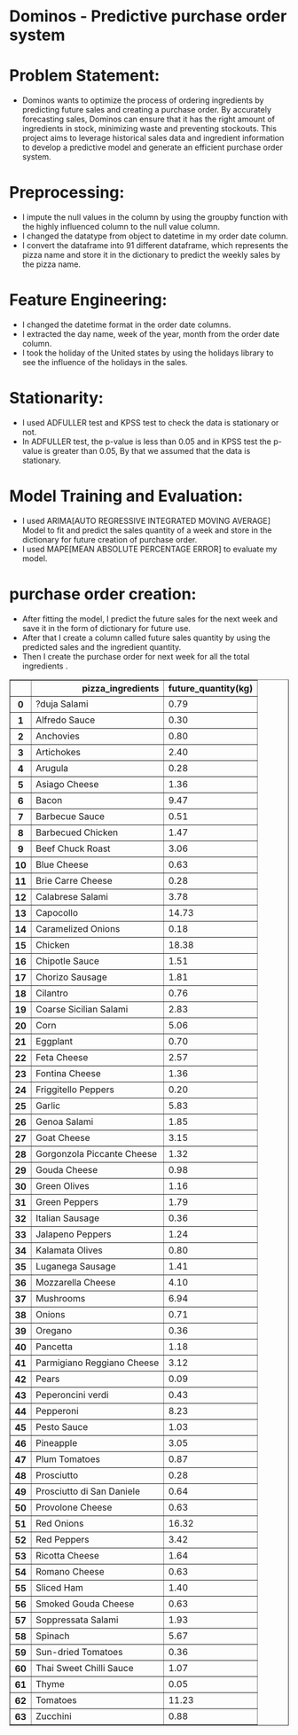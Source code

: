 # Dominos - Predictive purchase order system
# Problem Statement:
* Dominos wants to optimize the process of ordering ingredients by predicting future sales and creating a purchase order. By accurately forecasting sales, Dominos can ensure that it has the right amount of ingredients in stock, minimizing waste and preventing stockouts. This project aims to leverage historical sales data and ingredient information to develop a predictive model and generate an efficient purchase order system.

# Preprocessing:
* I impute the null values in the column by using the groupby function with the highly influenced column to the null value column.
* I changed the datatype from object to datetime in my order date column.
* I convert the dataframe into 91 different dataframe, which represents the pizza name and store it in the dictionary to predict the weekly sales by the pizza name.

# Feature Engineering:
* I changed the datetime format in the order date columns.   
* I extracted the day name, week of the year, month from the order date column.
* I took the holiday of the United states by using the holidays library to see the influence of the holidays in the sales.

# Stationarity:
* I used ADFULLER test and KPSS test to check the data is stationary or not.
* In ADFULLER test, the p-value is less than 0.05 and in KPSS test the p-value is greater than 0.05, By that we assumed that the data is stationary.

# Model Training and Evaluation:
* I used ARIMA[AUTO REGRESSIVE INTEGRATED MOVING AVERAGE] Model to fit and predict the sales quantity of a week and store in the dictionary for future creation of purchase order.
* I used MAPE[MEAN ABSOLUTE PERCENTAGE ERROR] to evaluate my model.

# purchase order creation:
* After fitting the model, I predict the future sales for the next week and save it in the form  of dictionary for future use.
* After that I create a column called future sales quantity by using the predicted sales and the ingredient quantity. 
* Then I create the purchase order for next week for  all the total ingredients .

<table border="1" class="dataframe">
  <thead>
    <tr style="text-align: right;">
      <th></th>
      <th>pizza_ingredients</th>
      <th>future_quantity(kg)</th>
    </tr>
  </thead>
  <tbody>
    <tr>
      <th>0</th>
      <td>?duja Salami</td>
      <td>0.79</td>
    </tr>
    <tr>
      <th>1</th>
      <td>Alfredo Sauce</td>
      <td>0.30</td>
    </tr>
    <tr>
      <th>2</th>
      <td>Anchovies</td>
      <td>0.80</td>
    </tr>
    <tr>
      <th>3</th>
      <td>Artichokes</td>
      <td>2.40</td>
    </tr>
    <tr>
      <th>4</th>
      <td>Arugula</td>
      <td>0.28</td>
    </tr>
    <tr>
      <th>5</th>
      <td>Asiago Cheese</td>
      <td>1.36</td>
    </tr>
    <tr>
      <th>6</th>
      <td>Bacon</td>
      <td>9.47</td>
    </tr>
    <tr>
      <th>7</th>
      <td>Barbecue Sauce</td>
      <td>0.51</td>
    </tr>
    <tr>
      <th>8</th>
      <td>Barbecued Chicken</td>
      <td>1.47</td>
    </tr>
    <tr>
      <th>9</th>
      <td>Beef Chuck Roast</td>
      <td>3.06</td>
    </tr>
    <tr>
      <th>10</th>
      <td>Blue Cheese</td>
      <td>0.63</td>
    </tr>
    <tr>
      <th>11</th>
      <td>Brie Carre Cheese</td>
      <td>0.28</td>
    </tr>
    <tr>
      <th>12</th>
      <td>Calabrese Salami</td>
      <td>3.78</td>
    </tr>
    <tr>
      <th>13</th>
      <td>Capocollo</td>
      <td>14.73</td>
    </tr>
    <tr>
      <th>14</th>
      <td>Caramelized Onions</td>
      <td>0.18</td>
    </tr>
    <tr>
      <th>15</th>
      <td>Chicken</td>
      <td>18.38</td>
    </tr>
    <tr>
      <th>16</th>
      <td>Chipotle Sauce</td>
      <td>1.51</td>
    </tr>
    <tr>
      <th>17</th>
      <td>Chorizo Sausage</td>
      <td>1.81</td>
    </tr>
    <tr>
      <th>18</th>
      <td>Cilantro</td>
      <td>0.76</td>
    </tr>
    <tr>
      <th>19</th>
      <td>Coarse Sicilian Salami</td>
      <td>2.83</td>
    </tr>
    <tr>
      <th>20</th>
      <td>Corn</td>
      <td>5.06</td>
    </tr>
    <tr>
      <th>21</th>
      <td>Eggplant</td>
      <td>0.70</td>
    </tr>
    <tr>
      <th>22</th>
      <td>Feta Cheese</td>
      <td>2.57</td>
    </tr>
    <tr>
      <th>23</th>
      <td>Fontina Cheese</td>
      <td>1.36</td>
    </tr>
    <tr>
      <th>24</th>
      <td>Friggitello Peppers</td>
      <td>0.20</td>
    </tr>
    <tr>
      <th>25</th>
      <td>Garlic</td>
      <td>5.83</td>
    </tr>
    <tr>
      <th>26</th>
      <td>Genoa Salami</td>
      <td>1.85</td>
    </tr>
    <tr>
      <th>27</th>
      <td>Goat Cheese</td>
      <td>3.15</td>
    </tr>
    <tr>
      <th>28</th>
      <td>Gorgonzola Piccante Cheese</td>
      <td>1.32</td>
    </tr>
    <tr>
      <th>29</th>
      <td>Gouda Cheese</td>
      <td>0.98</td>
    </tr>
    <tr>
      <th>30</th>
      <td>Green Olives</td>
      <td>1.16</td>
    </tr>
    <tr>
      <th>31</th>
      <td>Green Peppers</td>
      <td>1.79</td>
    </tr>
    <tr>
      <th>32</th>
      <td>Italian Sausage</td>
      <td>0.36</td>
    </tr>
    <tr>
      <th>33</th>
      <td>Jalapeno Peppers</td>
      <td>1.24</td>
    </tr>
    <tr>
      <th>34</th>
      <td>Kalamata Olives</td>
      <td>0.80</td>
    </tr>
    <tr>
      <th>35</th>
      <td>Luganega Sausage</td>
      <td>1.41</td>
    </tr>
    <tr>
      <th>36</th>
      <td>Mozzarella Cheese</td>
      <td>4.10</td>
    </tr>
    <tr>
      <th>37</th>
      <td>Mushrooms</td>
      <td>6.94</td>
    </tr>
    <tr>
      <th>38</th>
      <td>Onions</td>
      <td>0.71</td>
    </tr>
    <tr>
      <th>39</th>
      <td>Oregano</td>
      <td>0.36</td>
    </tr>
    <tr>
      <th>40</th>
      <td>Pancetta</td>
      <td>1.18</td>
    </tr>
    <tr>
      <th>41</th>
      <td>Parmigiano Reggiano Cheese</td>
      <td>3.12</td>
    </tr>
    <tr>
      <th>42</th>
      <td>Pears</td>
      <td>0.09</td>
    </tr>
    <tr>
      <th>43</th>
      <td>Peperoncini verdi</td>
      <td>0.43</td>
    </tr>
    <tr>
      <th>44</th>
      <td>Pepperoni</td>
      <td>8.23</td>
    </tr>
    <tr>
      <th>45</th>
      <td>Pesto Sauce</td>
      <td>1.03</td>
    </tr>
    <tr>
      <th>46</th>
      <td>Pineapple</td>
      <td>3.05</td>
    </tr>
    <tr>
      <th>47</th>
      <td>Plum Tomatoes</td>
      <td>0.87</td>
    </tr>
    <tr>
      <th>48</th>
      <td>Prosciutto</td>
      <td>0.28</td>
    </tr>
    <tr>
      <th>49</th>
      <td>Prosciutto di San Daniele</td>
      <td>0.64</td>
    </tr>
    <tr>
      <th>50</th>
      <td>Provolone Cheese</td>
      <td>0.63</td>
    </tr>
    <tr>
      <th>51</th>
      <td>Red Onions</td>
      <td>16.32</td>
    </tr>
    <tr>
      <th>52</th>
      <td>Red Peppers</td>
      <td>3.42</td>
    </tr>
    <tr>
      <th>53</th>
      <td>Ricotta Cheese</td>
      <td>1.64</td>
    </tr>
    <tr>
      <th>54</th>
      <td>Romano Cheese</td>
      <td>0.63</td>
    </tr>
    <tr>
      <th>55</th>
      <td>Sliced Ham</td>
      <td>1.40</td>
    </tr>
    <tr>
      <th>56</th>
      <td>Smoked Gouda Cheese</td>
      <td>0.63</td>
    </tr>
    <tr>
      <th>57</th>
      <td>Soppressata Salami</td>
      <td>1.93</td>
    </tr>
    <tr>
      <th>58</th>
      <td>Spinach</td>
      <td>5.67</td>
    </tr>
    <tr>
      <th>59</th>
      <td>Sun-dried Tomatoes</td>
      <td>0.36</td>
    </tr>
    <tr>
      <th>60</th>
      <td>Thai Sweet Chilli Sauce</td>
      <td>1.07</td>
    </tr>
    <tr>
      <th>61</th>
      <td>Thyme</td>
      <td>0.05</td>
    </tr>
    <tr>
      <th>62</th>
      <td>Tomatoes</td>
      <td>11.23</td>
    </tr>
    <tr>
      <th>63</th>
      <td>Zucchini</td>
      <td>0.88</td>
    </tr>
  </tbody>
</table>
</div>







